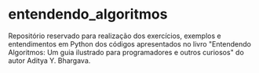 # entendendo_algoritmos
Repositório reservado para realização dos exercícios, exemplos e entendimentos em Python dos códigos apresentados no livro "Entendendo Algoritmos: Um guia ilustrado para programadores e outros curiosos" do autor Aditya Y. Bhargava.
